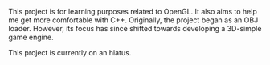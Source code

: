 This project is for learning purposes related to OpenGL. It also aims to help me get more comfortable with C++.
Originally, the project began as an OBJ loader. However, its focus has since shifted towards developing a 3D-simple game engine.

This project is currently on an hiatus.
